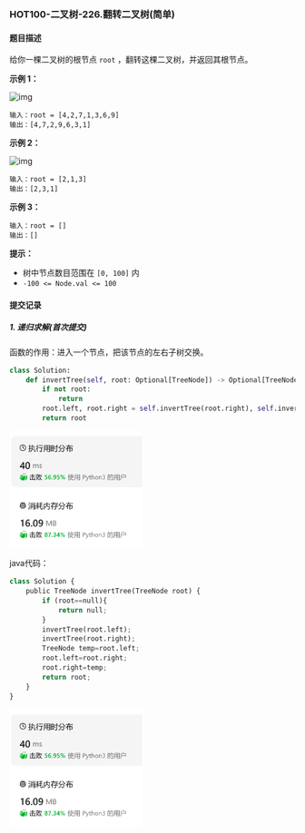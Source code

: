 ### HOT100-二叉树-226.翻转二叉树(简单)

#### 题目描述

给你一棵二叉树的根节点 `root` ，翻转这棵二叉树，并返回其根节点。

 

**示例 1：**

![img](https://assets.leetcode.com/uploads/2021/03/14/invert1-tree.jpg)

```
输入：root = [4,2,7,1,3,6,9]
输出：[4,7,2,9,6,3,1]
```

**示例 2：**

![img](https://assets.leetcode.com/uploads/2021/03/14/invert2-tree.jpg)

```
输入：root = [2,1,3]
输出：[2,3,1]
```

**示例 3：**

```
输入：root = []
输出：[]
```

 

**提示：**

- 树中节点数目范围在 `[0, 100]` 内
- `-100 <= Node.val <= 100`





#### 提交记录

##### 1. 递归求解(首次提交)

函数的作用：进入一个节点，把该节点的左右子树交换。

```python
class Solution:
    def invertTree(self, root: Optional[TreeNode]) -> Optional[TreeNode]:
        if not root:
            return 
        root.left, root.right = self.invertTree(root.right), self.invertTree(root.left)
        return root
```

<img src="images\image-20240227142046286.png " style="zoom:33%;" />

java代码：

````python
class Solution {
    public TreeNode invertTree(TreeNode root) {
        if (root==null){
            return null;
        }
        invertTree(root.left);
        invertTree(root.right);
        TreeNode temp=root.left;
        root.left=root.right;
        root.right=temp;
        return root;
    }
}
````

<img src="images\image-20240227142046286.png" alt="image-20240227142046286" style="zoom:33%;" />

